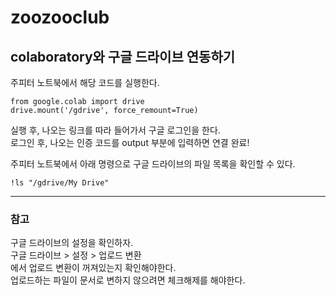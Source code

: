 # zoozooclub

## colaboratory와 구글 드라이브 연동하기

주피터 노트북에서 해당 코드를 실행한다.
```
from google.colab import drive
drive.mount('/gdrive', force_remount=True)
```
실행 후, 나오는 링크를 따라 들어가서 구글 로그인을 한다.<br>
로그인 후, 나오는 인증 코드를 output 부분에 입력하면 연결 완료!

주피터 노트북에서 아래 명령으로 구글 드라이브의 파일 목록을 확인할 수 있다.
```
!ls "/gdrive/My Drive"
```

---

### 참고
구글 드라이브의 설정을 확인하자.<br>
구글 드라이브 > 설정 > 업로드 변환<br>
에서 업로드 변환이 꺼져있는지 확인해야한다.<br>
업로드하는 파일이 문서로 변하지 않으려면 체크해제를 해야한다.
